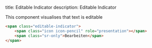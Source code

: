 title: Editable Indicator
description: Editable Indicator

This component visualises that text is editable

```html
<span class="editable-indicator">
    <span class="icon icon-pencil" role="presentation"></span>
    <span class="sr-only">Bearbeiten</span>
</span>
```
